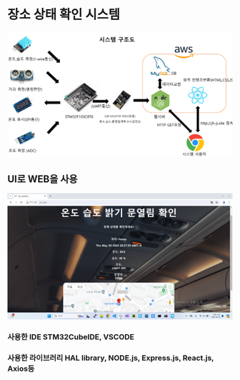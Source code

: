 # 장소 상태 확인 시스템 

![시스템구조](https://github.com/jh-ji/Portfolio/blob/master/%EC%8B%9C%EC%8A%A4%ED%85%9C%EA%B5%AC%EC%A1%B0%EB%8F%84.png?raw=true)
## UI로 WEB을 사용
![MainPage](https://github.com/jh-ji/Portfolio/blob/master/MainPage.png?raw=true)
### 사용한 IDE STM32CubeIDE, VSCODE
### 사용한 라이브러리 HAL library, NODE.js, Express.js, React.js, Axios등
